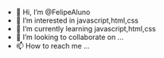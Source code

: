 - 👋 Hi, I’m @FelipeAluno
- 👀 I’m interested in  javascript,html,css
- 🌱 I’m currently learning  javascript,html,css
- 💞️ I’m looking to collaborate on ...
- 📫 How to reach me ...

<!---
FelipeAluno/FelipeAluno is a ✨ special ✨ repository because its `README.md` (this file) appears on your GitHub profile.
You can click the Preview link to take a look at your changes.
--->

